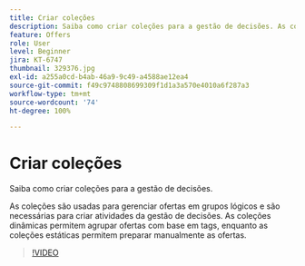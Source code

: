 ```yaml
---
title: Criar coleções
description: Saiba como criar coleções para a gestão de decisões. As coleções têm regras de qualificação associadas para ajudar você a exibi-las somente para clientes relevantes.
feature: Offers
role: User
level: Beginner
jira: KT-6747
thumbnail: 329376.jpg
exl-id: a255a0cd-b4ab-46a9-9c49-a4588ae12ea4
source-git-commit: f49c9748808699309f1d1a3a570e4010a6f287a3
workflow-type: tm+mt
source-wordcount: '74'
ht-degree: 100%

---
```


# Criar coleções

Saiba como criar coleções para a gestão de decisões.

As coleções são usadas para gerenciar ofertas em grupos lógicos e são necessárias para criar atividades da gestão de decisões. As coleções dinâmicas permitem agrupar ofertas com base em tags, enquanto as coleções estáticas permitem preparar manualmente as ofertas.

>[!VIDEO](https://video.tv.adobe.com/v/329376?quality=12&learn=on)
